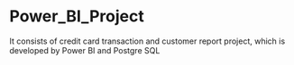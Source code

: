 # Power_BI_Project
It consists of credit card transaction and customer report project, which is developed by Power BI and Postgre SQL
